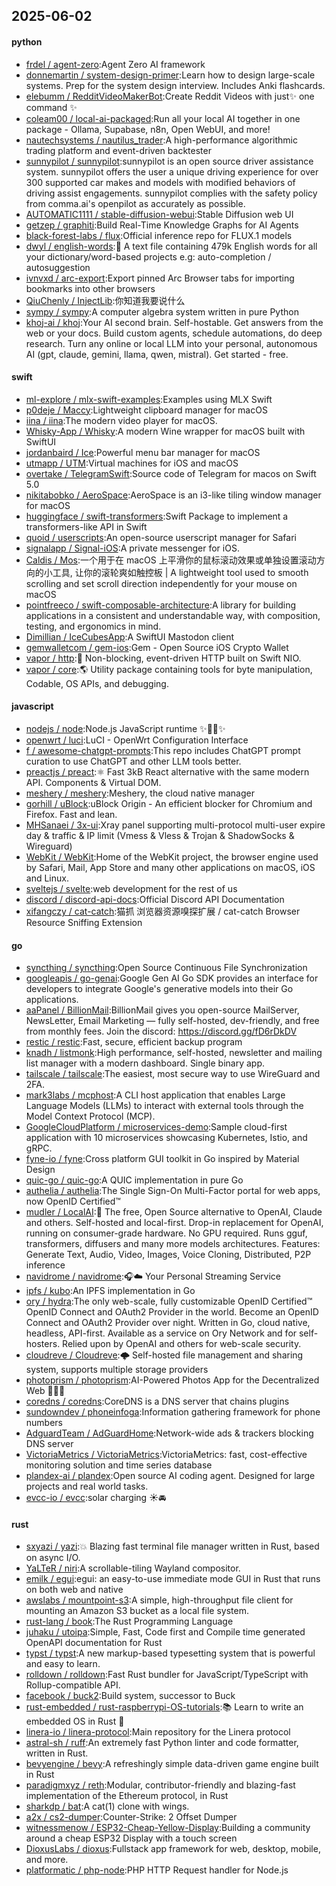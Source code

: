 ## 2025-06-02

#### python
* [frdel / agent-zero](https://github.com/frdel/agent-zero):Agent Zero AI framework
* [donnemartin / system-design-primer](https://github.com/donnemartin/system-design-primer):Learn how to design large-scale systems. Prep for the system design interview. Includes Anki flashcards.
* [elebumm / RedditVideoMakerBot](https://github.com/elebumm/RedditVideoMakerBot):Create Reddit Videos with just✨ one command ✨
* [coleam00 / local-ai-packaged](https://github.com/coleam00/local-ai-packaged):Run all your local AI together in one package - Ollama, Supabase, n8n, Open WebUI, and more!
* [nautechsystems / nautilus_trader](https://github.com/nautechsystems/nautilus_trader):A high-performance algorithmic trading platform and event-driven backtester
* [sunnypilot / sunnypilot](https://github.com/sunnypilot/sunnypilot):sunnypilot is an open source driver assistance system. sunnypilot offers the user a unique driving experience for over 300 supported car makes and models with modified behaviors of driving assist engagements. sunnypilot complies with the safety policy from comma.ai's openpilot as accurately as possible.
* [AUTOMATIC1111 / stable-diffusion-webui](https://github.com/AUTOMATIC1111/stable-diffusion-webui):Stable Diffusion web UI
* [getzep / graphiti](https://github.com/getzep/graphiti):Build Real-Time Knowledge Graphs for AI Agents
* [black-forest-labs / flux](https://github.com/black-forest-labs/flux):Official inference repo for FLUX.1 models
* [dwyl / english-words](https://github.com/dwyl/english-words):📝 A text file containing 479k English words for all your dictionary/word-based projects e.g: auto-completion / autosuggestion
* [ivnvxd / arc-export](https://github.com/ivnvxd/arc-export):Export pinned Arc Browser tabs for importing bookmarks into other browsers
* [QiuChenly / InjectLib](https://github.com/QiuChenly/InjectLib):你知道我要说什么
* [sympy / sympy](https://github.com/sympy/sympy):A computer algebra system written in pure Python
* [khoj-ai / khoj](https://github.com/khoj-ai/khoj):Your AI second brain. Self-hostable. Get answers from the web or your docs. Build custom agents, schedule automations, do deep research. Turn any online or local LLM into your personal, autonomous AI (gpt, claude, gemini, llama, qwen, mistral). Get started - free.

#### swift
* [ml-explore / mlx-swift-examples](https://github.com/ml-explore/mlx-swift-examples):Examples using MLX Swift
* [p0deje / Maccy](https://github.com/p0deje/Maccy):Lightweight clipboard manager for macOS
* [iina / iina](https://github.com/iina/iina):The modern video player for macOS.
* [Whisky-App / Whisky](https://github.com/Whisky-App/Whisky):A modern Wine wrapper for macOS built with SwiftUI
* [jordanbaird / Ice](https://github.com/jordanbaird/Ice):Powerful menu bar manager for macOS
* [utmapp / UTM](https://github.com/utmapp/UTM):Virtual machines for iOS and macOS
* [overtake / TelegramSwift](https://github.com/overtake/TelegramSwift):Source code of Telegram for macos on Swift 5.0
* [nikitabobko / AeroSpace](https://github.com/nikitabobko/AeroSpace):AeroSpace is an i3-like tiling window manager for macOS
* [huggingface / swift-transformers](https://github.com/huggingface/swift-transformers):Swift Package to implement a transformers-like API in Swift
* [quoid / userscripts](https://github.com/quoid/userscripts):An open-source userscript manager for Safari
* [signalapp / Signal-iOS](https://github.com/signalapp/Signal-iOS):A private messenger for iOS.
* [Caldis / Mos](https://github.com/Caldis/Mos):一个用于在 macOS 上平滑你的鼠标滚动效果或单独设置滚动方向的小工具, 让你的滚轮爽如触控板 | A lightweight tool used to smooth scrolling and set scroll direction independently for your mouse on macOS
* [pointfreeco / swift-composable-architecture](https://github.com/pointfreeco/swift-composable-architecture):A library for building applications in a consistent and understandable way, with composition, testing, and ergonomics in mind.
* [Dimillian / IceCubesApp](https://github.com/Dimillian/IceCubesApp):A SwiftUI Mastodon client
* [gemwalletcom / gem-ios](https://github.com/gemwalletcom/gem-ios):Gem - Open Source iOS Crypto Wallet
* [vapor / http](https://github.com/vapor/http):🚀 Non-blocking, event-driven HTTP built on Swift NIO.
* [vapor / core](https://github.com/vapor/core):🌎 Utility package containing tools for byte manipulation, Codable, OS APIs, and debugging.

#### javascript
* [nodejs / node](https://github.com/nodejs/node):Node.js JavaScript runtime ✨🐢🚀✨
* [openwrt / luci](https://github.com/openwrt/luci):LuCI - OpenWrt Configuration Interface
* [f / awesome-chatgpt-prompts](https://github.com/f/awesome-chatgpt-prompts):This repo includes ChatGPT prompt curation to use ChatGPT and other LLM tools better.
* [preactjs / preact](https://github.com/preactjs/preact):⚛️ Fast 3kB React alternative with the same modern API. Components & Virtual DOM.
* [meshery / meshery](https://github.com/meshery/meshery):Meshery, the cloud native manager
* [gorhill / uBlock](https://github.com/gorhill/uBlock):uBlock Origin - An efficient blocker for Chromium and Firefox. Fast and lean.
* [MHSanaei / 3x-ui](https://github.com/MHSanaei/3x-ui):Xray panel supporting multi-protocol multi-user expire day & traffic & IP limit (Vmess & Vless & Trojan & ShadowSocks & Wireguard)
* [WebKit / WebKit](https://github.com/WebKit/WebKit):Home of the WebKit project, the browser engine used by Safari, Mail, App Store and many other applications on macOS, iOS and Linux.
* [sveltejs / svelte](https://github.com/sveltejs/svelte):web development for the rest of us
* [discord / discord-api-docs](https://github.com/discord/discord-api-docs):Official Discord API Documentation
* [xifangczy / cat-catch](https://github.com/xifangczy/cat-catch):猫抓 浏览器资源嗅探扩展 / cat-catch Browser Resource Sniffing Extension

#### go
* [syncthing / syncthing](https://github.com/syncthing/syncthing):Open Source Continuous File Synchronization
* [googleapis / go-genai](https://github.com/googleapis/go-genai):Google Gen AI Go SDK provides an interface for developers to integrate Google's generative models into their Go applications.
* [aaPanel / BillionMail](https://github.com/aaPanel/BillionMail):BillionMail gives you open-source MailServer, NewsLetter, Email Marketing — fully self-hosted, dev-friendly, and free from monthly fees. Join the discord: https://discord.gg/fD6rDkDV
* [restic / restic](https://github.com/restic/restic):Fast, secure, efficient backup program
* [knadh / listmonk](https://github.com/knadh/listmonk):High performance, self-hosted, newsletter and mailing list manager with a modern dashboard. Single binary app.
* [tailscale / tailscale](https://github.com/tailscale/tailscale):The easiest, most secure way to use WireGuard and 2FA.
* [mark3labs / mcphost](https://github.com/mark3labs/mcphost):A CLI host application that enables Large Language Models (LLMs) to interact with external tools through the Model Context Protocol (MCP).
* [GoogleCloudPlatform / microservices-demo](https://github.com/GoogleCloudPlatform/microservices-demo):Sample cloud-first application with 10 microservices showcasing Kubernetes, Istio, and gRPC.
* [fyne-io / fyne](https://github.com/fyne-io/fyne):Cross platform GUI toolkit in Go inspired by Material Design
* [quic-go / quic-go](https://github.com/quic-go/quic-go):A QUIC implementation in pure Go
* [authelia / authelia](https://github.com/authelia/authelia):The Single Sign-On Multi-Factor portal for web apps, now OpenID Certified™
* [mudler / LocalAI](https://github.com/mudler/LocalAI):🤖 The free, Open Source alternative to OpenAI, Claude and others. Self-hosted and local-first. Drop-in replacement for OpenAI, running on consumer-grade hardware. No GPU required. Runs gguf, transformers, diffusers and many more models architectures. Features: Generate Text, Audio, Video, Images, Voice Cloning, Distributed, P2P inference
* [navidrome / navidrome](https://github.com/navidrome/navidrome):🎧☁️ Your Personal Streaming Service
* [ipfs / kubo](https://github.com/ipfs/kubo):An IPFS implementation in Go
* [ory / hydra](https://github.com/ory/hydra):The only web-scale, fully customizable OpenID Certified™ OpenID Connect and OAuth2 Provider in the world. Become an OpenID Connect and OAuth2 Provider over night. Written in Go, cloud native, headless, API-first. Available as a service on Ory Network and for self-hosters. Relied upon by OpenAI and others for web-scale security.
* [cloudreve / Cloudreve](https://github.com/cloudreve/Cloudreve):🌩 Self-hosted file management and sharing system, supports multiple storage providers
* [photoprism / photoprism](https://github.com/photoprism/photoprism):AI-Powered Photos App for the Decentralized Web 🌈💎✨
* [coredns / coredns](https://github.com/coredns/coredns):CoreDNS is a DNS server that chains plugins
* [sundowndev / phoneinfoga](https://github.com/sundowndev/phoneinfoga):Information gathering framework for phone numbers
* [AdguardTeam / AdGuardHome](https://github.com/AdguardTeam/AdGuardHome):Network-wide ads & trackers blocking DNS server
* [VictoriaMetrics / VictoriaMetrics](https://github.com/VictoriaMetrics/VictoriaMetrics):VictoriaMetrics: fast, cost-effective monitoring solution and time series database
* [plandex-ai / plandex](https://github.com/plandex-ai/plandex):Open source AI coding agent. Designed for large projects and real world tasks.
* [evcc-io / evcc](https://github.com/evcc-io/evcc):solar charging ☀️🚘

#### rust
* [sxyazi / yazi](https://github.com/sxyazi/yazi):💥 Blazing fast terminal file manager written in Rust, based on async I/O.
* [YaLTeR / niri](https://github.com/YaLTeR/niri):A scrollable-tiling Wayland compositor.
* [emilk / egui](https://github.com/emilk/egui):egui: an easy-to-use immediate mode GUI in Rust that runs on both web and native
* [awslabs / mountpoint-s3](https://github.com/awslabs/mountpoint-s3):A simple, high-throughput file client for mounting an Amazon S3 bucket as a local file system.
* [rust-lang / book](https://github.com/rust-lang/book):The Rust Programming Language
* [juhaku / utoipa](https://github.com/juhaku/utoipa):Simple, Fast, Code first and Compile time generated OpenAPI documentation for Rust
* [typst / typst](https://github.com/typst/typst):A new markup-based typesetting system that is powerful and easy to learn.
* [rolldown / rolldown](https://github.com/rolldown/rolldown):Fast Rust bundler for JavaScript/TypeScript with Rollup-compatible API.
* [facebook / buck2](https://github.com/facebook/buck2):Build system, successor to Buck
* [rust-embedded / rust-raspberrypi-OS-tutorials](https://github.com/rust-embedded/rust-raspberrypi-OS-tutorials):📚 Learn to write an embedded OS in Rust 🦀
* [linera-io / linera-protocol](https://github.com/linera-io/linera-protocol):Main repository for the Linera protocol
* [astral-sh / ruff](https://github.com/astral-sh/ruff):An extremely fast Python linter and code formatter, written in Rust.
* [bevyengine / bevy](https://github.com/bevyengine/bevy):A refreshingly simple data-driven game engine built in Rust
* [paradigmxyz / reth](https://github.com/paradigmxyz/reth):Modular, contributor-friendly and blazing-fast implementation of the Ethereum protocol, in Rust
* [sharkdp / bat](https://github.com/sharkdp/bat):A cat(1) clone with wings.
* [a2x / cs2-dumper](https://github.com/a2x/cs2-dumper):Counter-Strike: 2 Offset Dumper
* [witnessmenow / ESP32-Cheap-Yellow-Display](https://github.com/witnessmenow/ESP32-Cheap-Yellow-Display):Building a community around a cheap ESP32 Display with a touch screen
* [DioxusLabs / dioxus](https://github.com/DioxusLabs/dioxus):Fullstack app framework for web, desktop, mobile, and more.
* [platformatic / php-node](https://github.com/platformatic/php-node):PHP HTTP Request handler for Node.js
